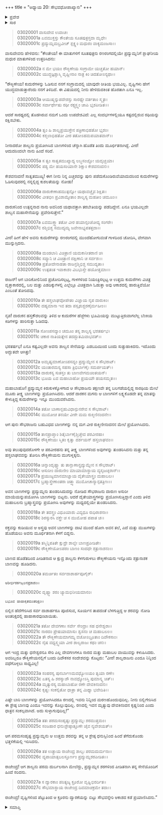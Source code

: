 +++
title = "ಅಧ್ಯಾಯ 20: ಸೌಭವಧೋಪಾಖ್ಯಾನಃ"
+++

<details><summary>ಪ್ರವೇಶ</summary>


।।   ಓಂ ಓಂ ನಮೋ ನಾರಾಯಣಾಯ।।   ಶ್ರೀ ವೇದವ್ಯಾಸಾಯ ನಮಃ ।।

ಶ್ರೀ ಕೃಷ್ಣದ್ವೈಪಾಯನ ವೇದವ್ಯಾಸ ವಿರಚಿತ  

**ಶ್ರೀ ಮಹಾಭಾರತ**

**ಆರಣ್ಯಕ ಪರ್ವ**

**ಕೈರಾತ ಪರ್ವ**

**ಅಧ್ಯಾಯ 20**

</details>


<details><summary>ಸಾರ</summary>

ಪ್ರದ್ಯುಮ್ನನು ಪುನಃ ಶತ್ರುಸೇನೆಯನ್ನು ನುಗ್ಗಿದುದು (1-6). ಪ್ರದ್ಯುಮ್ನ-ಶಾಲ್ವರ ನಡುವಿನ ಘೋರ ಯುದ್ಧ, ಶಾಲ್ವನನ್ನು ಮೂರ್ಛೆಗೊಳಿಸಿದುದು (7-18). ಅಶರೀರವಾಣಿ, ಶಾಲ್ವನು ಹಿಂದೆಸರಿದುದು (19-27).

</details>


> 03020001 ವಾಸುದೇವ ಉವಾಚ।   
03020001a ಏವಮುಕ್ತಸ್ತು ಕೌಂತೇಯ ಸೂತಪುತ್ರಸ್ತದಾ ಮೃಧೇ।  
03020001c ಪ್ರದ್ಯುಮ್ನಮಬ್ರವೀಚ್ ಶ್ಲಕ್ಷ್ಣಂ ಮಧುರಂ ವಾಕ್ಯಮಂಜಸಾ।।

ವಾಸುದೇವನು ಹೇಳಿದನು: “ಕೌಂತೇಯ! ಈ ಮಾತುಗಳಿಗೆ ಸೂತಪುತ್ರನು ರಣರಂಗದಲ್ಲಿಯೇ ಪ್ರದ್ಯುಮ್ನನಿಗೆ ಶ್ಲಾಘನೀಯ ಮಧುರ ಮಾತುಗಳಿಂದ ಉತ್ತರಿಸಿದನು:

> 03020002a ನ ಮೇ ಭಯಂ ರೌಕ್ಮಿಣೇಯ ಸಂಗ್ರಾಮೇ ಯಚ್ಚತೋ ಹಯಾನ್।  
03020002c ಯುದ್ಧಜ್ಞಶ್ಚಾಸ್ಮಿ ವೃಷ್ಣೀನಾಂ ನಾತ್ರ ಕಿಂ ಚಿದತೋಽನ್ಯಥಾ।।

“ರೌಕ್ಮಿಣೇಯ! ಕುದುರೆಗಳನ್ನು ಓಡಿಸುವ ನನಗೆ ಸಂಗ್ರಾಮದಲ್ಲಿ ಯಾವುದೇ ರೀತಿಯ ಭಯವಿಲ್ಲ. ವೃಷ್ಣಿಗಳು ಹೇಗೆ ಯುದ್ಧಮಾಡುತ್ತಾರೆಂದು ನನಗೆ ತಿಳಿದಿದೆ. ಈ ವಿಷಯದಲ್ಲಿ ನೀನು ಹೇಳಿದುದಕಿಂತ ಹೊರತಾಗಿ ಏನೂ ಇಲ್ಲ.

> 03020003a ಆಯುಷ್ಮನ್ನುಪದೇಶಸ್ತು ಸಾರಥ್ಯೇ ವರ್ತತಾಂ ಸ್ಮೃತಃ।  
03020003c ಸರ್ವಾರ್ಥೇಷು ರಥೀ ರಕ್ಷ್ಯಸ್ತ್ವಂ ಚಾಪಿ ಭೃಶಪೀಡಿತಃ।।

ಆದರೆ ಸಾರಥ್ಯದಲ್ಲಿ ತೊಡಗಿರುವ ನಮಗೆ ಒಂದು ಉಪದೇಶವಿದೆ: ಎಲ್ಲ ಸಂದರ್ಭಗಳಲ್ಲಿಯೂ ಕಷ್ಟದಲ್ಲಿರುವ ರಥಿಯನ್ನು ರಕ್ಷಿಸಬೇಕು.

> 03020004a ತ್ವಂ ಹಿ ಶಾಲ್ವಪ್ರಯುಕ್ತೇನ ಪತ್ರಿಣಾಭಿಹತೋ ಭೃಶಂ।  
03020004c ಕಶ್ಮಲಾಭಿಹತೋ ವೀರ ತತೋಽಹಮಪಯಾತವಾನ್।।

ನೀನಾದರೋ ಶಾಲ್ವನು ಪ್ರಯೋಗಿಸಿದ ಬಾಣಗಳಿಂದ ಚೆನ್ನಾಗಿ ಹೊಡೆತ ತಿಂದು ಮೂರ್ಛಿತನಾಗಿದ್ದೆ. ವೀರ! ಆದುದರಿಂದಲೇ ನಾನು ಹಿಂದೆ ಸರಿದೆ.

> 03020005a ಸ ತ್ವಂ ಸಾತ್ವತಮುಖ್ಯಾದ್ಯ ಲಬ್ಧಸಂಜ್ಞೋ ಯದೃಚ್ಚಯಾ।   
03020005c ಪಶ್ಯ ಮೇ ಹಯಸಂಯಾನೇ ಶಿಕ್ಷಾಂ ಕೇಶವನಂದನ।।

ಕೇಶವನಂದನ! ಸಾತ್ವತಮುಖ್ಯ! ಈಗ ನೀನು ನಿನ್ನ ಎಚ್ಚರವನ್ನು ಪುನಃ ಪಡೆದುಕೊಂಡಿರುವೆಯಾದುದರಿಂದ ಕುದುರೆಗಳನ್ನು ಓಡಿಸುವುದರಲ್ಲಿ ನನ್ನಲ್ಲಿದ್ದ ಕುಶಲತೆಯನ್ನು ನೋಡು!

> 03020006a ದಾರುಕೇಣಾಹಮುತ್ಪನ್ನೋ ಯಥಾವಚ್ಚೈವ ಶಿಕ್ಷಿತಃ।  
03020006c ವೀತಭೀಃ ಪ್ರವಿಶಾಮ್ಯೇತಾಂ ಶಾಲ್ವಸ್ಯ ಮಹತೀಂ ಚಮೂಂ।।

ದಾರುಕನಿಂದ ಉತ್ಪನ್ನನಾದ ನಾನು ಅವನಿಂದ ಯಥಾವತ್ತಾಗಿ ತರಬೇತಿಯನ್ನು ಪಡೆದಿದ್ದೇನೆ. ಏನೂ ಭಯವಿಲ್ಲದೇ ಶಾಲ್ವನ ಮಹಾಸೇನೆಯನ್ನು ಪ್ರವೇಶಿಸುತ್ತೇನೆ.”

> 03020007a ಏವಮುಕ್ತ್ವಾ ತತೋ ವೀರ ಹಯಾನ್ಸಂಚೋದ್ಯ ಸಂಗರೇ।  
03020007c ರಶ್ಮಿಭಿಶ್ಚ ಸಮುದ್ಯಮ್ಯ ಜವೇನಾಭ್ಯಪತತ್ತದಾ।।

ವೀರ! ಹೀಗೆ ಹೇಳಿ ಅವನು ಕುದುರೆಗಳನ್ನು ರಣರಂಗದಲ್ಲಿ ಮುಂದೆಹೋಗುವಂತೆ ಗಾಳದಿಂದ ಚೋದಿಸಿ, ವೇಗವಾಗಿ ಮುನ್ನುಗ್ಗಿದನು.

> 03020008a ಮಂಡಲಾನಿ ವಿಚಿತ್ರಾಣಿ ಯಮಕಾನೀತರಾಣಿ ಚ।   
03020008c ಸವ್ಯಾನಿ ಚ ವಿಚಿತ್ರಾಣಿ ದಕ್ಷಿಣಾನಿ ಚ ಸರ್ವಶಃ।।  
03020009a ಪ್ರತೋದೇನಾಹತಾ ರಾಜನ್ರಶ್ಮಿಭಿಶ್ಚ ಸಮುದ್ಯತಾಃ।  
03020009c ಉತ್ಪತಂತ ಇವಾಕಾಶಂ ವಿಬಭುಸ್ತೇ ಹಯೋತ್ತಮಾಃ।।

ರಾಜನ್! ಆಗ ಬಾರಿಕೋಲಿನಿಂದ ಪ್ರಚೋದಿಸಲ್ಪಟ್ಟ, ಗಾಳಗಳಿಂದ ನಿಯಂತ್ರಿಸಲ್ಪಟ್ಟ ಆ ಉತ್ತಮ ಕುದುರೆಗಳು ವಿಚಿತ್ರ ವೃತ್ತಾಕಾರದಲ್ಲಿ, ಬಲ ಮತ್ತು ಎಡದಿಕ್ಕುಗಳಲ್ಲಿ ಎಲ್ಲೆಲ್ಲೂ ವಿಚಿತ್ರವಾಗಿ ಓಡುತ್ತಾ  ಅವು ಆಕಾಶದಲ್ಲಿ ಹಾರುತ್ತಿವೆಯೋ ಎಂಬಂತೆ ತೋರಿದವು.

> 03020010a ತೇ ಹಸ್ತಲಾಘವೋಪೇತಂ ವಿಜ್ಞಾಯ ನೃಪ ದಾರುಕಿಂ।  
03020010c ದಹ್ಯಮಾನಾ ಇವ ತದಾ ಪಸ್ಪೃಶುಶ್ಚರಣೈರ್ಮಹೀಂ।।

ನೃಪ! ದಾರುಕನ ಹಸ್ತಕೌಶಲವನ್ನು ತಿಳಿದ ಆ ಕುದುರೆಗಳ ಹೆಜ್ಜೆಗಳು ಭೂಮಿಯನ್ನು ಮುಟ್ಟುತ್ತಿರುವಾಗಲೆಲ್ಲ ಬೆಂಕಿಯ ಕಿಡಿಗಳನ್ನು ಹಾರಿಸುತ್ತಾ ಓಡಿದವು.

> 03020011a ಸೋಽಪಸವ್ಯಾಂ ಚಮೂಂ ತಸ್ಯ ಶಾಲ್ವಸ್ಯ ಭರತರ್ಷಭ।  
03020011c ಚಕಾರ ನಾತಿಯತ್ನೇನ ತದದ್ಭುತಮಿವಾಭವತ್।।

ಭರತರ್ಷಭ! ಏನೂ ಕಷ್ಟವಿಲ್ಲದೇ ಅವನು ಶಾಲ್ವನ ಸೇನೆಯನ್ನು ಎಡಬದಿಯಿಂದ ಬಂದು ಸುತ್ತುಹಾಕಿದನು. ಇದೊಂದು ಅದ್ಭುತವೇ ಆಗಿತ್ತು!

> 03020012a ಅಮೃಷ್ಯಮಾಣೋಽಪಸವ್ಯಂ ಪ್ರದ್ಯುಮ್ನೇನ ಸ ಸೌಭರಾಟ್।   
03020012c ಯಂತಾರಮಸ್ಯ ಸಹಸಾ ತ್ರಿಭಿರ್ಬಾಣೈಃ ಸಮರ್ಪಯತ್।।  
03020013a ದಾರುಕಸ್ಯ ಸುತಸ್ತಂ ತು ಬಾಣವೇಗಮಚಿಂತಯನ್।  
03020013c ಭೂಯ ಏವ ಮಹಾಬಾಹೋ ಪ್ರಯಯೌ ಹಯಸಮ್ಮತಃ।।

ಮಹಾಬಾಹೋ! ಪ್ರದ್ಯುಮ್ನನ ಕಿರುಕುಳಕ್ಕೊಳಗಾದ ಆ ಸೌಭರಾಜನು ತಕ್ಷಣವೇ ತನ್ನ ಬಲಗಡೆಯಲ್ಲಿದ್ದ ಸಾರಥಿಯ ಮೇಲೆ ಮೂರು ತೀಕ್ಷ್ಣ ಬಾಣಗಳನ್ನು ಪ್ರಯೋಗಿಸಿದನು. ಆದರೆ ದಾರಕನ ಮಗನು ಆ ಬಾಣಗಳಿಗೆ ಲಕ್ಷ್ಯಕೊಡದೇ ತನ್ನ ಮಾತನ್ನು ಕೇಳುತ್ತಿದ್ದ ಕುದುರೆಗಳನ್ನು ಇನ್ನೂ ಮುಂದುವರೆಸಿದನು.

> 03020014a ತತೋ ಬಾಣಾನ್ಬಹುವಿಧಾನ್ಪುನರೇವ ಸ ಸೌಭರಾಟ್।  
03020014c ಮುಮೋಚ ತನಯೇ ವೀರೇ ಮಮ ರುಕ್ಮಿಣಿನಂದನೇ।।

ಆಗ ಪುನಃ ಸೌಭರಾಜನು ಬಹುವಿಧದ ಬಾಣಗಳನ್ನು ನನ್ನ ಮಗ ವೀರ ರುಕ್ಮಿಣೀನಂದನನ ಮೇಲೆ ಪ್ರಯೋಗಿಸಿದನು.

> 03020015a ತಾನಪ್ರಾಪ್ತಾಂ ಶಿತೈರ್ಬಾಣೈಶ್ಚಿಚ್ಚೇದ ಪರವೀರಹಾ।   
03020015c ರೌಕ್ಮಿಣೇಯಃ ಸ್ಮಿತಂ ಕೃತ್ವಾ ದರ್ಶಯನ್ ಹಸ್ತಲಾಘವಂ।।

ಅವು ತಲುಪುವುದರೊಳಗೇ ಆ ಪರವೀರಹನು ತನ್ನ ತೀಕ್ಷ್ಣ ಬಾಣಗಳಿಂದ ಅವುಗಳನ್ನು ತುಂಡರಿಸಿದನು ಮತ್ತು ತನ್ನ ಹಸ್ತಲಾಘವವನ್ನು ತೋರಿಸಿ ರೌಕ್ಮಿಣೇಯನು ಮುಗುಳ್ನಕ್ಕನು.

> 03020016a ಚಿನ್ನಾಂದೃಷ್ಟ್ವಾ ತು ತಾನ್ಬಾಣಾನ್ಪ್ರದ್ಯುಮ್ನೇನ ಸ ಸೌಭರಾಟ್।  
03020016c ಆಸುರೀಂ ದಾರುಣೀಂ ಮಾಯಾಮಾಸ್ಥಾಯ ವ್ಯಸೃಜಚ್ಶರಾನ್।।  
03020017a ಪ್ರಯುಜ್ಯಮಾನಮಾಜ್ಞಾಯ ದೈತೇಯಾಸ್ತ್ರಂ ಮಹಾಬಲಃ।  
03020017c ಬ್ರಹ್ಮಾಸ್ತ್ರೇಣಾಂತರಾ ಚಿತ್ತ್ವಾ ಮುಮೋಚಾನ್ಯಾನ್ಪತತ್ರಿಣಃ।।

ಅವನ ಬಾಣಗಳನ್ನು ಪ್ರದ್ಯುಮ್ನನು ತುಂಡರಿಸಿದುದನ್ನು ನೋಡಿದ ಸೌಭರಾಜನು ದಾರುಣ ಅಸುರೀ ಮಾಯೆಯನ್ನುಪಯೋಗಿಸಿ ಬಾಣಗಳನ್ನು ಬಿಟ್ಟನು. ಆದರೆ ದೈತೇಯಾಸ್ತ್ರಗಳನ್ನು ಪ್ರಯೋಗಿಸುತ್ತಿದ್ದಾನೆ ಎಂದು ತಿಳಿದ ಮಹಾಬಲನು ಬ್ರಹ್ಮಾಸ್ತ್ರವನ್ನು ಪ್ರಯೋಗಿಸಿ ಅವುಗಳನ್ನು ಮಧ್ಯದಲ್ಲಿಯೇ ತುಂಡರಿಸಿದನು.

> 03020018a ತೇ ತದಸ್ತ್ರಂ ವಿಧೂಯಾಶು ವಿವ್ಯಧೂ ರುಧಿರಾಶನಾಃ।  
03020018c ಶಿರಸ್ಯುರಸಿ ವಕ್ತ್ರೇ ಚ ಸ ಮುಮೋಹ ಪಪಾತ ಚ।।

ರಕ್ತವನ್ನು ಕುಡಿಯುವ ಆ ಅಸ್ತ್ರವು ಅವನ ಬಾಣಗಳನ್ನು ದಾಟಿ ಮುಂದೆ ಹೋಗಿ ಅವನ ತಲೆ, ಎದೆ ಮತ್ತು ಮುಖಗಳನ್ನು ಹೊಡೆಯಲು ಅವನು ಮೂರ್ಛಿತನಾಗಿ ಕೆಳಗೆ ಬಿದ್ದನು.

> 03020019a ತಸ್ಮಿನ್ನಿಪತಿತೇ ಕ್ಷುದ್ರೇ ಶಾಲ್ವೇ ಬಾಣಪ್ರಪೀಡಿತೇ।  
03020019c ರೌಕ್ಮಿಣೇಯೋಽಪರಂ ಬಾಣಂ ಸಂದಧೇ ಶತ್ರುನಾಶನಂ।।

ಬಾಣದ ಹೊಡೆತದಿಂದ ಪೀಡಿತನಾದ ಆ ಕ್ಷುದ್ರ ಶಾಲ್ವನು ಕೆಳಗುರುಳಲು ರೌಕ್ಮಿಣೇಯನು ಇನ್ನೊಂದು ಶತ್ರುನಾಶಕ ಬಾಣವನ್ನು ಹೂಡಿದನು.

> 03020020a ತಮರ್ಚಿತಂ ಸರ್ವದಾಶಾರ್ಹಪೂಗೈರ್।

	ಆಶೀರ್ಭಿರರ್ಕಜ್ವಲನಪ್ರಕಾಶಂ।।   

> 03020020c ದೃಷ್ಟ್ವಾ ಶರಂ ಜ್ಯಾಮಭಿನೀಯಮಾನಂ।

	ಬಭೂವ ಹಾಹಾಕೃತಮಂತರಿಕ್ಷಂ।।  
ಬಿಲ್ಲಿನ ಹೆದೆಗೇರಿಸಿದ ಸರ್ವ ದಾಶಾರ್ಹರೂ ಪೂಜಿಸುವ, ಸೂರ್ಯನ ತಾಪದಂತೆ ಬೆಳಗುತ್ತಿದ್ದ ಆ ಶರವನ್ನು ನೋಡಿ ಅಂತರಿಕ್ಷದಲ್ಲಿ ಹಾಹಾಕಾರವುಂಟಾಯಿತು.

> 03020021a ತತೋ ದೇವಗಣಾಃ ಸರ್ವೇ ಸೇಂದ್ರಾಃ ಸಹ ಧನೇಶ್ವರಾಃ।  
03020021c ನಾರದಂ ಪ್ರೇಷಯಾಮಾಸುಃ ಶ್ವಸನಂ ಚ ಮಹಾಬಲಂ।।  
03020022a ತೌ ರೌಕ್ಮಿಣೇಯಮಾಗಮ್ಯ ವಚೋಽಬ್ರೂತಾಂ ದಿವೌಕಸಾಂ।  
03020022c ನೈಷ ವಧ್ಯಸ್ತ್ವಯಾ ವೀರ ಶಾಲ್ವರಾಜಃ ಕಥಂ ಚನ।।

ಆಗ ಇಂದ್ರ ಮತ್ತು ಧನೇಶ್ವರನೂ ಸೇರಿ ಎಲ್ಲ ದೇವಗಣಗಳೂ ನಾರದ ಮತ್ತು ಮಹಾಬಲ ವಾಯುವನ್ನು ಕಳುಹಿಸಿದರು. ಅವರಿಬ್ಬರೂ ರೌಕ್ಮಿಣೇಯನಲ್ಲಿಗೆ ಬಂದು ದಿವೌಕಸರ ಸಂದೇಶವನ್ನು ಕೊಟ್ಟರು: “ವೀರ! ಶಾಲ್ವರಾಜನು ಎಂದೂ ನಿನ್ನಿಂದ ವಧೆಗೊಳ್ಳಲು ಸಾಧ್ಯವಿಲ್ಲ!

> 03020023a ಸಂಹರಸ್ವ ಪುನರ್ಬಾಣಮವಧ್ಯೋಽಯಂ ತ್ವಯಾ ರಣೇ।  
03020023c ಏತಸ್ಯ ಹಿ ಶರಸ್ಯಾಜೌ ನಾವಧ್ಯೋಽಸ್ತಿ ಪುಮಾನ್ಕ್ವ ಚಿತ್।।  
03020024a ಮೃತ್ಯುರಸ್ಯ ಮಹಾಬಾಹೋ ರಣೇ ದೇವಕಿನಂದನಃ।  
03020024c ಕೃಷ್ಣಃ ಸಂಕಲ್ಪಿತೋ ಧಾತ್ರಾ ತನ್ನ ಮಿಥ್ಯಾ ಭವೇದಿತಿ।।

ಎಷ್ಟೇ ಬಾರಿ ಬಾಣಗಳನ್ನು ಪ್ರಯೋಗಿಸಿದರೂ ರಣದಲ್ಲಿ ಇವನು ನಿನ್ನಿಂದ ಮರಣಹೊಂದುವುದಿಲ್ಲ. ನೀನು ಬಿಲ್ಲಿಗೇರಿಸಿದ ಈ ಶ್ರೇಷ್ಠ ಬಾಣವು ಎಂದೂ ಇವನನ್ನು ಕೊಲ್ಲುವುದಿಲ್ಲ. ರಣದಲ್ಲಿ ಇವನ ಮೃತ್ಯುವು ದೇವಕಿನಂದನ ಕೃಷ್ಣನಿಂದ ಎಂದು ಧಾತ್ರನ ಸಂಕಲ್ಪವಾಗಿದೆ. ಅದು ಸುಳ್ಳಾಗುವುದಿಲ್ಲ!”

> 03020025a ತತಃ ಪರಮಸಂಹೃಷ್ಟಃ ಪ್ರದ್ಯುಮ್ನಃ ಶರಮುತ್ತಮಂ।   
03020025c ಸಂಜಹಾರ ಧನುಃಶ್ರೇಷ್ಠಾತ್ತೂಣೇ ಚೈವ ನ್ಯವೇಶಯತ್।।

ಆಗ ಪರಮಸಂಹೃಷ್ಟ ಪ್ರದ್ಯುಮ್ನನು ಆ ಉತ್ತಮ ಶರವನ್ನು ತನ್ನ ಆ ಶ್ರೇಷ್ಠ ಧನುಸ್ಸಿನಿಂದ ಹಿಂದೆ ತೆಗೆದುಕೊಂಡು ಭತ್ತಳಿಕೆಯಲ್ಲಿ ಇರಿಸಿದನು.

> 03020026a ತತ ಉತ್ಥಾಯ ರಾಜೇಂದ್ರ ಶಾಲ್ವಃ ಪರಮದುರ್ಮನಾಃ।  
03020026c ವ್ಯಪಾಯಾತ್ಸಬಲಸ್ತೂರ್ಣಂ ಪ್ರದ್ಯುಮ್ನಶರಪೀಡಿತಃ।।

ರಾಜೇಂದ್ರ! ಆಗ ಶಾಲ್ವನು ಪರಮ ದುರ್ಬಲನಾಗಿ ಮೇಲೆದ್ದು, ಪ್ರದ್ಯುಮ್ನನ ಶರಗಳಿಂದ ಪೀಡಿತನಾಗಿ ತನ್ನ ಸೇನೆಯೊಂದಿಗೆ ಹಿಂದೆ ಸರಿದನು.

> 03020027a ಸ ದ್ವಾರಕಾಂ ಪರಿತ್ಯಜ್ಯ ಕ್ರೂರೋ ವೃಷ್ಣಿಭಿರರ್ದಿತಃ।  
03020027c ಸೌಭಮಾಸ್ಥಾಯ ರಾಜೇಂದ್ರ ದಿವಮಾಚಕ್ರಮೇ ತದಾ।।

ರಾಜೇಂದ್ರ! ವೃಷ್ಣಿಗಳಿಂದ ಪೆಟ್ಟುತಿಂದ ಆ ಕ್ರೂರನು ದ್ವಾರಕೆಯನ್ನು ಬಿಟ್ಟು ಸೌಭವನ್ನೇರಿ ಆಕಾಶದ ಕಡೆ ಪ್ರಯಾಣಿಸಿದನು.”

<details><summary>ಸಮಾಪ್ತಿ</summary>


ಇತಿ ಶ್ರೀ ಮಹಾಭಾರತೇ ಆರಣ್ಯಕಪರ್ವಣಿ ಕೈರಾತಪರ್ವಣಿ ಸೌಭವಧೋಪಾಖ್ಯಾನೇ ವಿಂಶೋಽಧ್ಯಾಯಃ।  
ಇದು ಶ್ರೀ ಮಹಾಭಾರತದಲ್ಲಿ ಆರಣ್ಯಕಪರ್ವದಲ್ಲಿ ಕೈರಾತಪರ್ವದಲ್ಲಿ ಸೌಭವಧೋಪಾಖ್ಯಾನದಲ್ಲಿ ಇಪ್ಪತ್ತನೆಯ ಅಧ್ಯಾಯವು.


</details>
